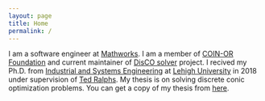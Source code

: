 ```yaml
---
layout: page
title: Home
permalink: /
---
```


I am a software engineer at [Mathworks][mathworks]. I am a member of [COIN-OR
Foundation][coin-or-mainpage] and current maintainer of [DisCO
solver][disco-git] project. I recived my Ph.D. from [Industrial and Systems
Engineering][ise-lehigh] at [Lehigh University][lehigh] in 2018 under
supervision of [Ted Ralphs][ted-mainpage]. My thesis is on solving discrete
conic optimization problems. You can get a copy of my thesis from
[here][phd-thesis].

[lehigh]: http://lehigh.edu
[comp-theory]: https://en.wikipedia.org/wiki/Computability_theory
[github-aykut]: https://github.com/aykutbulut
[ted-mainpage]: http://coral.ie.lehigh.edu/~ted/
[mathworks]: https://www.mathworks.com/
[coin-or-mainpage]: https://www.coin-or.org/
[coin-or-git]: https://github.com/coin-or
[aykut-git]: https://github.com/aykutbulut
[disco-git]: https://github.com/coin-or/DisCO
[ise-lehigh]: https://ise.lehigh.edu/
[coral-mainpage]: http://coral.ise.lehigh.edu/
[phd-thesis]: https://preserve.lehigh.edu/etd/2981/
